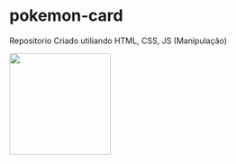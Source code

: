 # pokemon-card

Repositorio Criado utiliando HTML, CSS, JS (Manipulação)


<img height="180em" src="https://prnt.sc/14x6DNhF6GAM"/>
